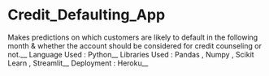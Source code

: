 # Credit_Defaulting_App
Makes predictions on which customers are likely to default in the following month & whether the account should be considered for credit counseling or not.__
Language Used : Python__
Libraries Used : Pandas , Numpy , Scikit Learn , Streamlit__
Deployment : Heroku__
